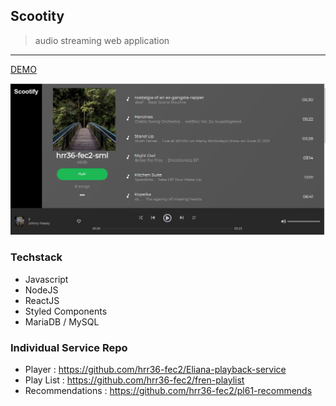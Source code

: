 ## Scootity
> audio streaming web application

---
[DEMO](http://35.235.73.61:3000/)


![](/public/screen_shot.JPG)


### Techstack
- Javascript
- NodeJS
- ReactJS
- Styled Components
- MariaDB / MySQL

### Individual Service Repo
- Player : https://github.com/hrr36-fec2/Eliana-playback-service
- Play List : https://github.com/hrr36-fec2/fren-playlist
- Recommendations : https://github.com/hrr36-fec2/pl61-recommends